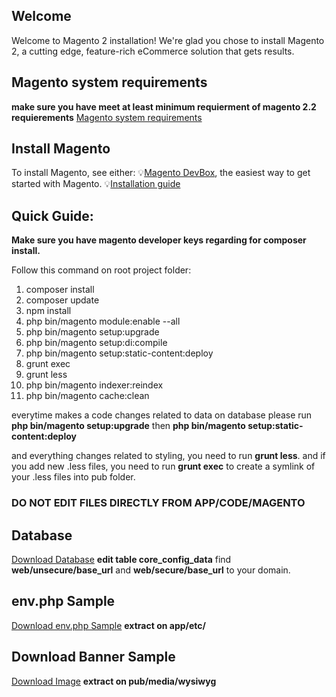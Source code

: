 ## <h2>Welcome</h2>
Welcome to Magento 2 installation! We're glad you chose to install Magento 2, a cutting edge, feature-rich eCommerce solution that gets results.

## Magento system requirements
**make sure you have meet at least minimum requierment of magento 2.2 requierements** 
[Magento system requirements](http://devdocs.magento.com/magento-system-requirements.html)

## Install Magento
To install Magento, see either:
💡[Magento DevBox](https://magento.com/tech-resources/download), the easiest way to get started with Magento.
💡[Installation guide](http://devdocs.magento.com/guides/v2.0/install-gde/bk-install-guide.html)

## Quick Guide:
**Make sure you have magento developer keys regarding for composer install.**

Follow this command on root project folder:
1. composer install
2. composer update
3. npm install
4. php bin/magento module:enable --all
5. php bin/magento setup:upgrade
6. php bin/magento setup:di:compile
7. php bin/magento setup:static-content:deploy
8. grunt exec
9. grunt less
10. php bin/magento indexer:reindex
11. php bin/magento cache:clean

everytime makes a code changes related to data on database please run **php bin/magento setup:upgrade** then **php bin/magento setup:static-content:deploy**

and everything changes related to styling, you need to run **grunt less**. and if you add new .less files, you need to run **grunt exec** to create a symlink of your .less files into pub folder.

### DO NOT EDIT FILES DIRECTLY FROM APP/CODE/MAGENTO

## Database
[Download Database](https://www.dropbox.com/s/4l33c6m0wgfwgct/delami_executive_data_2018-02-18.sql.zip?dl=0) __edit table core_config_data__ find __web/unsecure/base_url__ and __web/secure/base_url__ to your domain.

## env.php Sample
[Download env.php Sample](https://www.dropbox.com/s/x8x7e3lexu809od/env.php?dl=0) **extract on __app/etc/__**

## Download Banner Sample
[Download Image](https://www.dropbox.com/s/3mbhchd0ewnhiqb/wysiwyg.zip?dl=0) **extract on __pub/media/wysiwyg__**